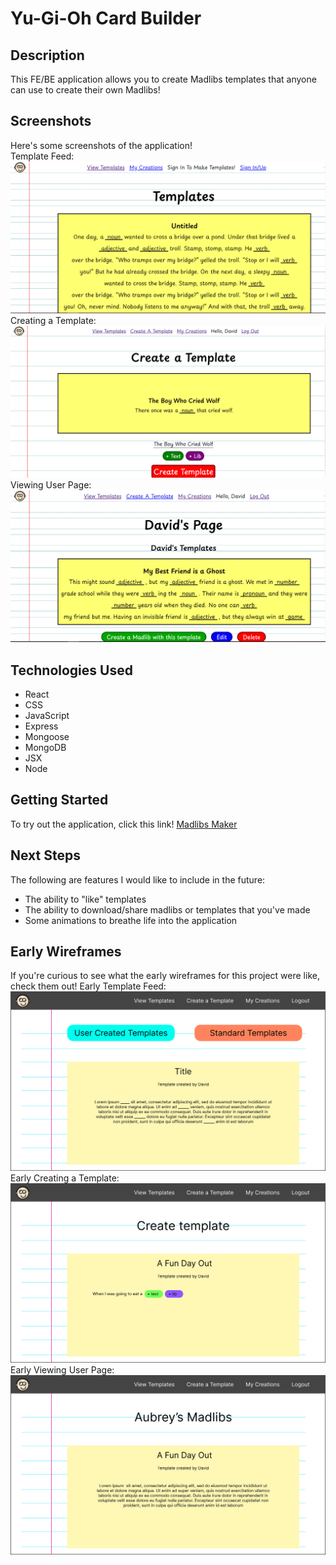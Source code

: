 # Yu-Gi-Oh Card Builder #

## Description ##
This FE/BE application allows you to create Madlibs templates that anyone can use to create their own Madlibs!

## Screenshots ##
Here's some screenshots of the application! <br />
Template Feed:
![Template Feed](img/project4final-index.PNG) <br />
Creating a Template:
![Creating a Template](img/project4final-create.PNG) <br />
Viewing User Page:
![Viewing User Page](img/project4final-user.PNG)

## Technologies Used ##
- React
- CSS
- JavaScript
- Express
- Mongoose
- MongoDB
- JSX
- Node

## Getting Started ##
To try out the application, click this link! [Madlibs Maker](https://mad-libs-maker.onrender.com/madlibs) 

## Next Steps ##
The following are features I would like to include in the future:
- The ability to "like" templates
- The ability to download/share madlibs or templates that you've made
- Some animations to breathe life into the application

## Early Wireframes ##
If you're curious to see what the early wireframes for this project were like, check them out!
Early Template Feed:
![Card Feed Early Wireframe](img/project4index.png)
Early Creating a Template:
![Creating a Card Early Wireframe](img/project4create.png)
Early Viewing User Page:
![Viewing a Card Early Wireframe](img/project4user.png)
